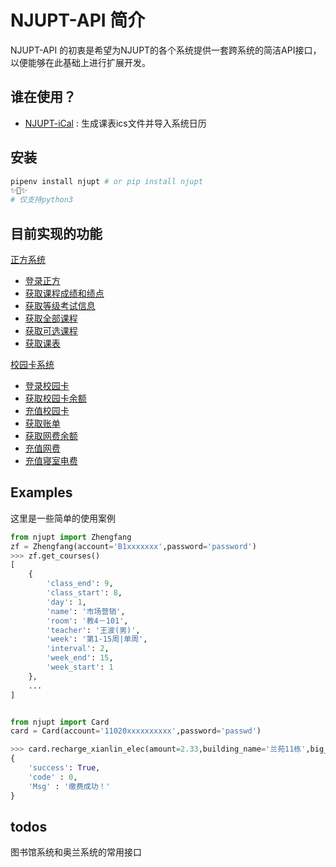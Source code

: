 
# NJUPT-API 简介

NJUPT-API 的初衷是希望为NJUPT的各个系统提供一套跨系统的简洁API接口，以便能够在此基础上进行扩展开发。

## 谁在使用？

- [NJUPT-iCal](https://github.com/shaoye/NJUPT-iCal) : 生成课表ics文件并导入系统日历

## 安装

```bash
pipenv install njupt # or pip install njupt
✨🍰✨
# 仅支持python3
```

## 目前实现的功能

[正方系统](#正方系统)

- [登录正方](#登录正方)
- [获取课程成绩和绩点](#获取课程成绩和绩点)
- [获取等级考试信息](#获取等级考试信息)
- [获取全部课程](#获取全部课程)
- [获取可选课程](#获取可选课程)
- [获取课表](#获取课表)

[校园卡系统](#校园卡系统)

- [登录校园卡](#登录校园卡)
- [获取校园卡余额](#获取校园卡余额)
- [充值校园卡](#充值校园卡)
- [获取账单](#获取账单)
- [获取网费余额](#获取网费余额)
- [充值网费](#充值网费)
- [充值寝室电费](#充值寝室电费)

## Examples

这里是一些简单的使用案例
```python
from njupt import Zhengfang
zf = Zhengfang(account='B1xxxxxxx',password='password')
>>> zf.get_courses()
[
    {
        'class_end': 9,
        'class_start': 8,
        'day': 1,
        'name': '市场营销',
        'room': '教4－101',
        'teacher': '王波(男)',
        'week': '第1-15周|单周',
        'interval': 2,
        'week_end': 15,
        'week_start': 1
    },
    ...
]


from njupt import Card
card = Card(account='11020xxxxxxxxxx',password='passwd')

>>> card.recharge_xianlin_elec(amount=2.33,building_name='兰苑11栋',big_room_id='403', small_room_id='1')
{
    'success': True,
    'code' : 0,
    'Msg' : '缴费成功！'
}
```


## todos

图书馆系统和奥兰系统的常用接口
